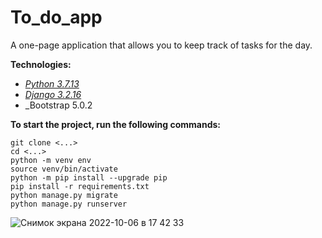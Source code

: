 # To_do_app
A one-page application that allows you to keep track of tasks for the day.

**Technologies:**
 - _[Python 3.7.13](https://docs.python.org/3/)_
 - _[Django 3.2.16](https://docs.djangoproject.com/en/3.2/)_
 - _Bootstrap 5.0.2

**To start the project, run the following commands:**
```
git clone <...>
cd <...>
python -m venv env
source venv/bin/activate
python -m pip install --upgrade pip
pip install -r requirements.txt
python manage.py migrate
python manage.py runserver
```
![Снимок экрана 2022-10-06 в 17 42 33](https://user-images.githubusercontent.com/103931094/194358159-8ec68c85-cabb-4ef1-bf47-2f78f4cd84a7.png)

